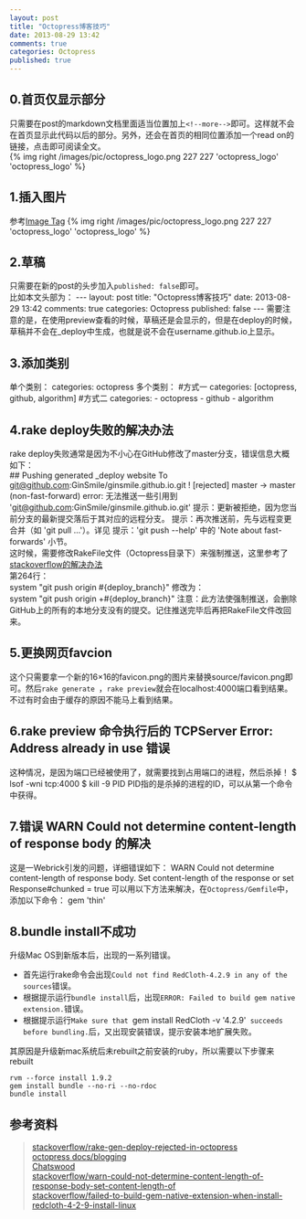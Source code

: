 ```yaml
---
layout: post
title: "Octopress博客技巧"
date: 2013-08-29 13:42
comments: true
categories: Octopress
published: true
---
```




0.首页仅显示部分
----------------------------------------
只需要在post的markdown文档里面适当位置加上`<!--more-->`即可。这样就不会在首页显示此代码以后的部分。另外，还会在首页的相同位置添加一个read on的链接，点击即可阅读全文。  
{% img right /images/pic/octopress_logo.png 227 227 'octopress_logo' 'octopress_logo' %}   

1.插入图片
--------------------------------------------
参考[Image Tag](http://octopress.org/docs/plugins/image-tag/)
    {% img right /images/pic/octopress_logo.png 227 227 'octopress_logo' 'octopress_logo' %}


<!--more-->
2.草稿
-----------------------------------
只需要在新的post的头步加入`published: false`即可。    
比如本文头部为：
    ---
    layout: post
    title: "Octopress博客技巧"
    date: 2013-08-29 13:42
    comments: true
    categories: Octopress
    published: false
    ---
需要注意的是，在使用preview查看的时候，草稿还是会显示的，但是在deploy的时候，草稿并不会在_deploy中生成，也就是说不会在username.github.io上显示。


3.添加类别
----------------------------------------------
单个类别：
    categories: octopress
多个类别：
    #方式一
    categories: [octopress, github, algorithm]
    #方式二
    categories:
    - octopress
    - github
    - algorithm




4.rake deploy失败的解决办法
----------------------------------------------------
rake deploy失败通常是因为不小心在GitHub修改了master分支，错误信息大概如下：    
    ## Pushing generated _deploy website
    To git@github.com:GinSmile/ginsmile.github.io.git
     ! [rejected]        master -> master (non-fast-forward)
    error: 无法推送一些引用到 'git@github.com:GinSmile/ginsmile.github.io.git'
    提示：更新被拒绝，因为您当前分支的最新提交落后于其对应的远程分支。
    提示：再次推送前，先与远程变更合并（如 'git pull ...'）。详见
    提示：'git push --help' 中的 'Note about fast-forwards' 小节。    
这时候，需要修改RakeFile文件（Octopress目录下）来强制推送，这里参考了[stackoverflow的解决办法](http://stackoverflow.com/questions/17609453/rake-gen-deploy-rejected-in-octopress)  
第264行：     
    system "git push origin #{deploy_branch}"
修改为：   
    system "git push origin +#{deploy_branch}"
注意：此方法使强制推送，会删除GitHub上的所有的本地分支没有的提交。记住推送完毕后再把RakeFile文件改回来。

5.更换网页favcion
---------------------------------------
这个只需要拿一个新的16×16的favicon.png的图片来替换source/favicon.png即可。然后`rake generate
`，`rake preview`就会在localhost:4000端口看到结果。不过有时会由于缓存的原因不能马上看到结果。

6.rake preview 命令执行后的 TCPServer Error: Address already in use 错误
---------------------------------------
这种情况，是因为端口已经被使用了，就需要找到占用端口的进程，然后杀掉！
    $ lsof -wni tcp:4000
    $ kill -9 PID
PID指的是杀掉的进程的ID，可以从第一个命令中获得。

7.错误 WARN  Could not determine content-length of response body 的解决
----------------------------------------
这是一Webrick引发的问题，详细错误如下：
    WARN  Could not determine content-length of response body. Set content-length of the response or set Response#chunked = true
可以用以下方法来解决，在`Octopress/Gemfile`中，添加以下命令：
    gem 'thin'
    
    
8.bundle install不成功
-----------------
升级Mac OS到新版本后，出现的一系列错误。
	      
*  首先运行rake命令会出现`Could not find RedCloth-4.2.9 in any of the sources`错误。      
*  根据提示运行`bundle install`后，出现`ERROR: Failed to build gem native extension.`错误。
*  根据提示运行`Make sure that `gem install RedCloth -v '4.2.9'` succeeds before bundling.`后，又出现安装错误，提示安装本地扩展失败。

其原因是升级新mac系统后未rebuilt之前安装的ruby，所以需要以下步骤来rebuilt
	
	rvm --force install 1.9.2
	gem install bundle --no-ri --no-rdoc
	bundle install


参考资料
----------------------------------
> [stackoverflow/rake-gen-deploy-rejected-in-octopress](http://stackoverflow.com/questions/17609453/rake-gen-deploy-rejected-in-octopress)     
> [octopress docs/blogging](http://octopress.org/docs/blogging/)    
> [Chatswood](http://blog.chatswood.org.uk/)        
> [stackoverflow/warn-could-not-determine-content-length-of-response-body-set-content-length-of](http://stackoverflow.com/questions/9612618/warn-could-not-determine-content-length-of-response-body-set-content-length-of)      
> [stackoverflow/failed-to-build-gem-native-extension-when-install-redcloth-4-2-9-install-linux](http://stackoverflow.com/questions/12119138/failed-to-build-gem-native-extension-when-install-redcloth-4-2-9-install-linux)
  

